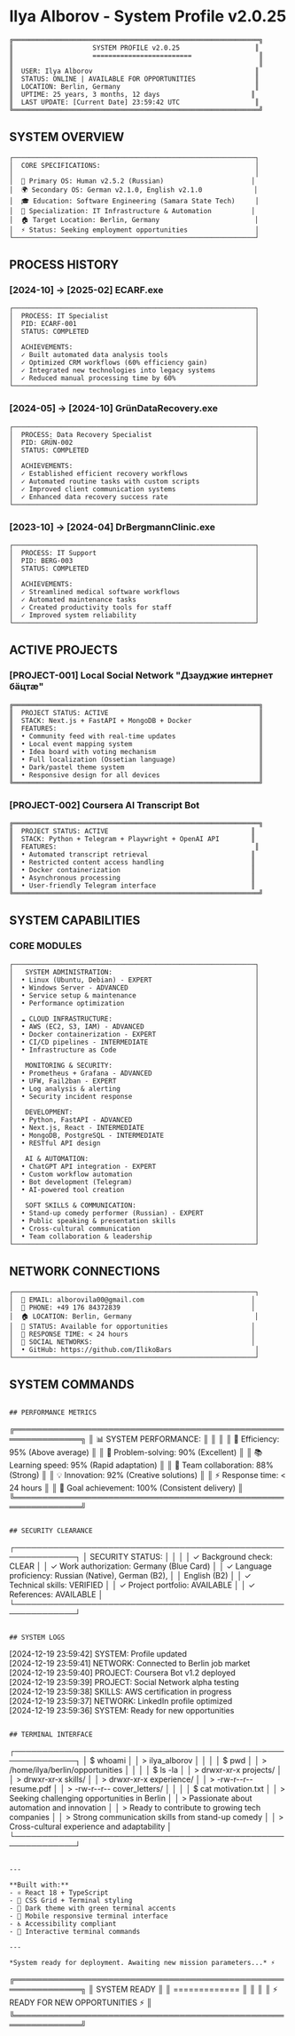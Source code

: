 # Ilya Alborov - System Profile v2.0.25

```
╔══════════════════════════════════════════════════════════════╗
║                    SYSTEM PROFILE v2.0.25                   ║
║                    =========================                 ║
║                                                              ║
║  USER: Ilya Alborov                                         ║
║  STATUS: ONLINE | AVAILABLE FOR OPPORTUNITIES               ║
║  LOCATION: Berlin, Germany                                  ║
║  UPTIME: 25 years, 3 months, 12 days                       ║
║  LAST UPDATE: [Current Date] 23:59:42 UTC                   ║
╚══════════════════════════════════════════════════════════════╝
```

## SYSTEM OVERVIEW

```
┌─────────────────────────────────────────────────────────────┐
│  CORE SPECIFICATIONS:                                       │
│                                                             │
│  🧠 Primary OS: Human v2.5.2 (Russian)                      │
│  🌍 Secondary OS: German v2.1.0, English v2.1.0             │
│  🎓 Education: Software Engineering (Samara State Tech)     │
│  🎯 Specialization: IT Infrastructure & Automation          │
│  🏠 Target Location: Berlin, Germany                        │
│  ⚡ Status: Seeking employment opportunities                 │
└─────────────────────────────────────────────────────────────┘
```

## PROCESS HISTORY

### [2024-10] → [2025-02] ECARF.exe
```
┌─────────────────────────────────────────────────────────────┐
│  PROCESS: IT Specialist                                     │
│  PID: ECARF-001                                             │
│  STATUS: COMPLETED                                          │
│                                                             │
│  ACHIEVEMENTS:                                              │
│  ✓ Built automated data analysis tools                      │ 
│  ✓ Optimized CRM workflows (60% efficiency gain)            │
│  ✓ Integrated new technologies into legacy systems          │
│  ✓ Reduced manual processing time by 60%                    │
└─────────────────────────────────────────────────────────────┘
```

### [2024-05] → [2024-10] GrünDataRecovery.exe
```
┌─────────────────────────────────────────────────────────────┐
│  PROCESS: Data Recovery Specialist                          │
│  PID: GRÜN-002                                              │
│  STATUS: COMPLETED                                          │
│                                                             │
│  ACHIEVEMENTS:                                              │
│  ✓ Established efficient recovery workflows                 │
│  ✓ Automated routine tasks with custom scripts              │
│  ✓ Improved client communication systems                    │
│  ✓ Enhanced data recovery success rate                      │
└─────────────────────────────────────────────────────────────┘
```

### [2023-10] → [2024-04] DrBergmannClinic.exe
```
┌─────────────────────────────────────────────────────────────┐
│  PROCESS: IT Support                                        │
│  PID: BERG-003                                              │
│  STATUS: COMPLETED                                          │
│                                                             │
│  ACHIEVEMENTS:                                              │
│  ✓ Streamlined medical software workflows                   │
│  ✓ Automated maintenance tasks                              │
│  ✓ Created productivity tools for staff                     │
│  ✓ Improved system reliability                              │
└─────────────────────────────────────────────────────────────┘
```

## ACTIVE PROJECTS

### [PROJECT-001] Local Social Network "Дзауджие интернет бäцтæ"
```
╔══════════════════════════════════════════════════════════════╗
║  PROJECT STATUS: ACTIVE                                      ║
║  STACK: Next.js + FastAPI + MongoDB + Docker                 ║
║  FEATURES:                                                   ║
║  • Community feed with real-time updates                     ║ 
║  • Local event mapping system                                ║
║  • Idea board with voting mechanism                          ║
║  • Full localization (Ossetian language)                     ║
║  • Dark/pastel theme system                                  ║
║  • Responsive design for all devices                         ║
╚══════════════════════════════════════════════════════════════╝
```

### [PROJECT-002] Coursera AI Transcript Bot
```
╔══════════════════════════════════════════════════════════════╗
║  PROJECT STATUS: ACTIVE                                    ║
║  STACK: Python + Telegram + Playwright + OpenAI API        ║
║  FEATURES:                                                  ║
║  • Automated transcript retrieval                          ║
║  • Restricted content access handling                      ║
║  • Docker containerization                                 ║
║  • Asynchronous processing                                 ║
║  • User-friendly Telegram interface                        ║
╚══════════════════════════════════════════════════════════════╝
```

## SYSTEM CAPABILITIES

### CORE MODULES
```
┌─────────────────────────────────────────────────────────────┐
│   SYSTEM ADMINISTRATION:                                    │
│  • Linux (Ubuntu, Debian) - EXPERT                          │
│  • Windows Server - ADVANCED                                │
│  • Service setup & maintenance                              │
│  • Performance optimization                                 │
│                                                             │
│  ☁ CLOUD INFRASTRUCTURE:                                    │
│  • AWS (EC2, S3, IAM) - ADVANCED                            │
│  • Docker containerization - EXPERT                         │
│  • CI/CD pipelines - INTERMEDIATE                           │
│  • Infrastructure as Code                                   │
│                                                             │
│   MONITORING & SECURITY:                                    │
│  • Prometheus + Grafana - ADVANCED                          │
│  • UFW, Fail2ban - EXPERT                                   │
│  • Log analysis & alerting                                  │
│  • Security incident response                               │
│                                                             │
│   DEVELOPMENT:                                              │
│  • Python, FastAPI - ADVANCED                               │
│  • Next.js, React - INTERMEDIATE                            │
│  • MongoDB, PostgreSQL - INTERMEDIATE                       │
│  • RESTful API design                                       │
│                                                             │
│   AI & AUTOMATION:                                          │ 
│  • ChatGPT API integration - EXPERT                         │
│  • Custom workflow automation                               │
│  • Bot development (Telegram)                               │
│  • AI-powered tool creation                                 │
│                                                             │
│   SOFT SKILLS & COMMUNICATION:                              │
│  • Stand-up comedy performer (Russian) - EXPERT             │
│  • Public speaking & presentation skills                    │
│  • Cross-cultural communication                             │
│  • Team collaboration & leadership                          │
└─────────────────────────────────────────────────────────────┘
```

## NETWORK CONNECTIONS

```
┌─────────────────────────────────────────────────────────────┐
│  📧 EMAIL: alborovila00@gmail.com                           │
│  📱 PHONE: +49 176 84372839                                 │
│  🏠 LOCATION: Berlin, Germany                               │
│  💼 STATUS: Available for opportunities                     │
│  🚀 RESPONSE TIME: < 24 hours                               │
│  🔗 SOCIAL NETWORKS:                                        │
│  • GitHub: https://github.com/IlikoBars                     │
└─────────────────────────────────────────────────────────────┘
```

## SYSTEM COMMANDS

```

## PERFORMANCE METRICS

```
╔══════════════════════════════════════════════════════════════╗
║  📊 SYSTEM PERFORMANCE:                                      ║
║                                                              ║
║  🚀 Efficiency: 95% (Above average)                          ║
║  🔧 Problem-solving: 90% (Excellent)                         ║
║  📚 Learning speed: 95% (Rapid adaptation)                   ║
║  🤝 Team collaboration: 88% (Strong)                         ║
║  💡 Innovation: 92% (Creative solutions)                     ║
║  ⚡ Response time: < 24 hours                                 ║
║  🎯 Goal achievement: 100% (Consistent delivery)             ║
╚══════════════════════════════════════════════════════════════╝
```

## SECURITY CLEARANCE

```
┌─────────────────────────────────────────────────────────────┐
│   SECURITY STATUS:                                          │
│                                                             │
│  ✓ Background check: CLEAR                                  │
│  ✓ Work authorization: Germany (Blue Card)                  │
│  ✓ Language proficiency: Russian (Native), German (B2),     │
│    English (B2)                                             │
│  ✓ Technical skills: VERIFIED                               │
│  ✓ Project portfolio: AVAILABLE                             │
│  ✓ References: AVAILABLE                                    │
└─────────────────────────────────────────────────────────────┘
```

## SYSTEM LOGS

```
[2024-12-19 23:59:42] SYSTEM: Profile updated  
[2024-12-19 23:59:41] NETWORK: Connected to Berlin job market  
[2024-12-19 23:59:40] PROJECT: Coursera Bot v1.2 deployed  
[2024-12-19 23:59:39] PROJECT: Social Network alpha testing  
[2024-12-19 23:59:38] SKILLS: AWS certification in progress  
[2024-12-19 23:59:37] NETWORK: LinkedIn profile optimized  
[2024-12-19 23:59:36] SYSTEM: Ready for new opportunities  
```

## TERMINAL INTERFACE

```
┌─────────────────────────────────────────────────────────────┐
│  $ whoami                                                   │
│  > ilya_alborov                                             │
│                                                             │
│  $ pwd                                                      │
│  > /home/ilya/berlin/opportunities                          │
│                                                             │
│  $ ls -la                                                   │
│  > drwxr-xr-x  projects/                                    │
│  > drwxr-xr-x  skills/                                      │
│  > drwxr-xr-x  experience/                                  │
│  > -rw-r--r--  resume.pdf                                   │
│  > -rw-r--r--  cover_letters/                               │
│                                                             │
│  $ cat motivation.txt                                       │
│  > Seeking challenging opportunities in Berlin              │
│  > Passionate about automation and innovation               │
│  > Ready to contribute to growing tech companies            │
│  > Strong communication skills from stand-up comedy         │
│  > Cross-cultural experience and adaptability               │
└─────────────────────────────────────────────────────────────┘
```

---

**Built with:**
- ⚛️ React 18 + TypeScript
- 🎨 CSS Grid + Terminal styling
- 🌙 Dark theme with green terminal accents
- 📱 Mobile responsive terminal interface
- ♿ Accessibility compliant
- 🔧 Interactive terminal commands

---

*System ready for deployment. Awaiting new mission parameters...* ⚡

```
╔══════════════════════════════════════════════════════════════╗
║                    SYSTEM READY                              ║
║                    =============                             ║
║                                                              ║
║  ⚡ READY FOR NEW OPPORTUNITIES ⚡                             ║
╚══════════════════════════════════════════════════════════════╝
``` 
